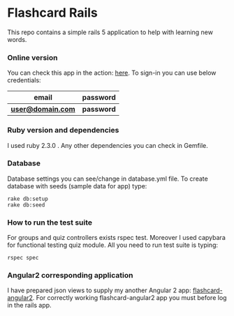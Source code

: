 # Flashcard Rails
This repo contains a simple rails 5 application to help with learning new words.

### Online version

You can check this app in the action: [here](https://flashcard-rails.herokuapp.com/).
To sign-in you can use below credentials:

|email|password|
|-----|--------|
| **user@domain.com**| **password**| 


### Ruby version and dependencies

I used ruby 2.3.0 . Any other dependencies you can check in Gemfile.

### Database

Database settings you can see/change in database.yml file.
To create database with seeds (sample data for app) type:
```
rake db:setup
rake db:seed
```


### How to run the test suite

For groups and quiz controllers exists rspec test. Moreover I used capybara for functional testing quiz module.
All you need to run test suite is typing: 
```
rspec spec
```

### Angular2 corresponding application
I have prepared json views to supply my another Angular 2 app: [flashcard-angular2](https://github.com/w0st/flashcard-angular2).
For correctly working flashcard-angular2 app you must before log in the rails app.